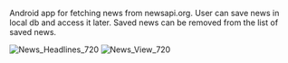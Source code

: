Android app for fetching news from newsapi.org.
User can save news in local db and access it later. Saved news can be removed from the list of saved news.

![News_Headlines_720](https://github.com/DjokaFioka/NewsApp/assets/19330680/108e1473-18e0-4ca9-8c31-80dee2495c61)      ![News_View_720](https://github.com/DjokaFioka/NewsApp/assets/19330680/a32b168f-f983-44b0-a7b4-2cdc0ae57400)
